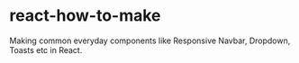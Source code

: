 # react-how-to-make
Making common everyday components like Responsive Navbar, Dropdown, Toasts etc in React.
